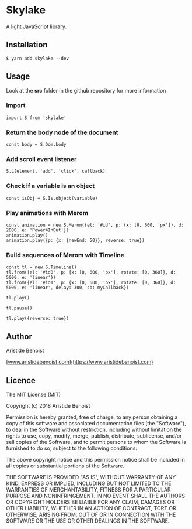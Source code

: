 # Skylake

A light JavaScript library.

## Installation

    $ yarn add skylake --dev

## Usage

Look at the **src** folder in the github repository for more information

### Import

    import S from 'skylake'

### Return the body node of the document

    const body = S.Dom.body

### Add scroll event listener

    S.L(element, 'add', 'click', callback)

### Check if a variable is an object

    const isObj = S.Is.object(variable)

### Play animations with Merom

    const animation = new S.Merom({el: '#id', p: {x: [0, 600, 'px']}, d: 2000, e: 'Power4InOut'})
    animation.play()
    animation.play({p: {x: {newEnd: 50}}, reverse: true})

### Build sequences of Merom with Timeline

    const tl = new S.Timeline()
    tl.from({el: '#id0', p: {x: [0, 600, 'px'], rotate: [0, 360]}, d: 5000, e: 'linear'})
    tl.from({el: '#id1', p: {x: [0, 600, 'px'], rotate: [0, 360]}, d: 5000, e: 'linear', delay: 300, cb: myCallback})

    tl.play()

    tl.pause()

    tl.play({reverse: true})

## Author

Aristide Benoist

[www.aristidebenoist.com](https://www.aristidebenoist.com)

## Licence

The MIT License (MIT)

Copyright (c) 2018 Aristide Benoist

Permission is hereby granted, free of charge, to any person obtaining a copy
of this software and associated documentation files (the "Software"), to deal
in the Software without restriction, including without limitation the rights
to use, copy, modify, merge, publish, distribute, sublicense, and/or sell
copies of the Software, and to permit persons to whom the Software is
furnished to do so, subject to the following conditions:

The above copyright notice and this permission notice shall be included in all
copies or substantial portions of the Software.

THE SOFTWARE IS PROVIDED "AS IS", WITHOUT WARRANTY OF ANY KIND, EXPRESS OR
IMPLIED, INCLUDING BUT NOT LIMITED TO THE WARRANTIES OF MERCHANTABILITY,
FITNESS FOR A PARTICULAR PURPOSE AND NONINFRINGEMENT. IN NO EVENT SHALL THE
AUTHORS OR COPYRIGHT HOLDERS BE LIABLE FOR ANY CLAIM, DAMAGES OR OTHER
LIABILITY, WHETHER IN AN ACTION OF CONTRACT, TORT OR OTHERWISE, ARISING FROM,
OUT OF OR IN CONNECTION WITH THE SOFTWARE OR THE USE OR OTHER DEALINGS IN THE
SOFTWARE.

